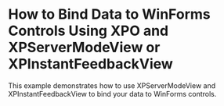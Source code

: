 # How to Bind Data to WinForms Controls Using XPO and XPServerModeView or XPInstantFeedbackView

This example demonstrates how to use XPServerModeView and XPInstantFeedbackView to bind your data to WinForms controls.

